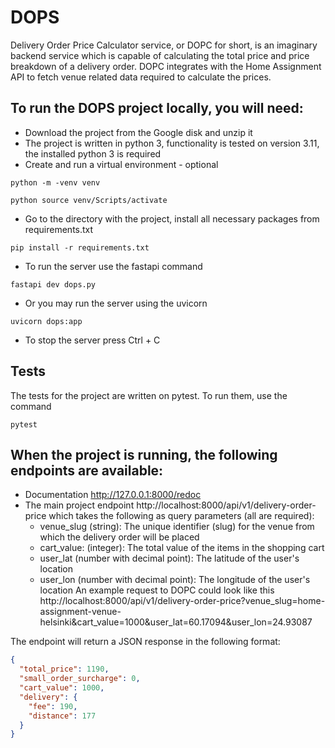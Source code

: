 # DOPS
Delivery Order Price Calculator service, or DOPC for short, is an imaginary backend service which is capable of calculating the total price and price breakdown of a delivery order. DOPC integrates with the Home Assignment API to fetch venue related data required to calculate the prices.

## To run the DOPS project locally, you will need:
- Download the project from the Google disk and unzip it
- The project is written in python 3, functionality is tested on version 3.11, the installed python 3 is required
- Create and run a virtual environment - optional
```
python -m -venv venv

python source venv/Scripts/activate
```
- Go to the directory with the project, install all necessary packages from requirements.txt
```
pip install -r requirements.txt
```
- To run the server use the fastapi command
```
fastapi dev dops.py
```
- Or you may run the server using the uvicorn
```
uvicorn dops:app
```
- To stop the server press Ctrl + C


## Tests

The tests for the project are written on pytest. To run them, use the command
```
pytest
```

## When the project is running, the following endpoints are available:
- Documentation
http://127.0.0.1:8000/redoc
- The main project endpoint
http://localhost:8000/api/v1/delivery-order-price
which takes the following as query parameters (all are required):
  * venue_slug (string): The unique identifier (slug) for the venue from which the delivery order will be placed
  * cart_value: (integer): The total value of the items in the shopping cart
  * user_lat (number with decimal point): The latitude of the user's location
  * user_lon (number with decimal point): The longitude of the user's location
An example request to DOPC could look like this
http://localhost:8000/api/v1/delivery-order-price?venue_slug=home-assignment-venue-helsinki&cart_value=1000&user_lat=60.17094&user_lon=24.93087

The endpoint will return a JSON response in the following format:
```json
{
  "total_price": 1190,
  "small_order_surcharge": 0,
  "cart_value": 1000,
  "delivery": {
    "fee": 190,
    "distance": 177
  }
}
```
